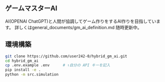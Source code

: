 ## ゲームマスターAI
AI(OPENAI ChatGPT)と人間が協調してゲーム作りをするAI作りを目指しています。
詳しくはgeneral_documents/gm_ai_definition.md
随時更新中。

## 環境構築

```bash
git clone https://github.com/user242-0/hybrid_gm_ai.git
cd hybrid_gm_ai
cp .env.example .env      # ↑自分の API キーを記入
pip install -e .
python -m src.simulation
